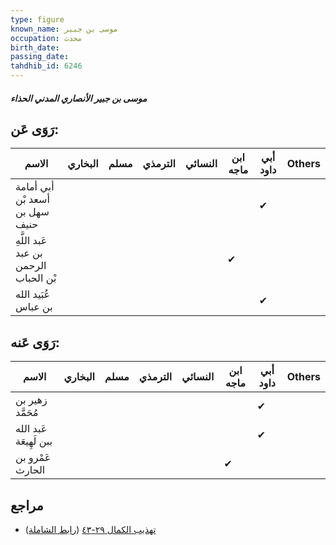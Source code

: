```yaml
---
type: figure
known_name: موسى بن جبير
occupation: محدث
birth_date:
passing_date:
tahdhib_id: 6246
---
```

##### موسى بن جبير الأنصاري المدني الحذاء

## رَوَى عَن:
| الاسم                                 | البخاري | مسلم | الترمذي | النسائي | ابن ماجه | أبي داود | Others |
| ------------------------------------- | ------- | ---- | ------- | ------- | -------- | -------- | ------ |
| أبي أمامة أسعد بْن سهل بن حنيف        |         |      |         |         |          | ✔        |        |
| عَبد اللَّهِ بن عبد الرحمن بْن الحباب |         |      |         |         | ✔        |          |        |
| عُبَيد الله بن عباس                   |         |      |         |         |          | ✔        |        |
## رَوَى عَنه:
| الاسم                  | البخاري | مسلم | الترمذي | النسائي | ابن ماجه | أبي داود | Others |
| ---------------------- | ------- | ---- | ------- | ------- | -------- | -------- | ------ |
| زهير بن مُحَمَّد       |         |      |         |         |          | ✔        |        |
| عَبد الله ببن لَهِيعَة |         |      |         |         |          | ✔        |        |
| عَمْرو بن الحارث       |         |      |         |         | ✔        |          |        |
## مراجع
- [تهذيب الكمال ٢٩-٤٣](obsidian://open?vault=Tahdhib-al-Kamal&file=Figures/٦٢٤٦-موسى%20بن%20جبير%20الأنصاري%20المدني%20الحذاء) ([رابط الشاملة](https://shamela.ws/book/3722/15614))